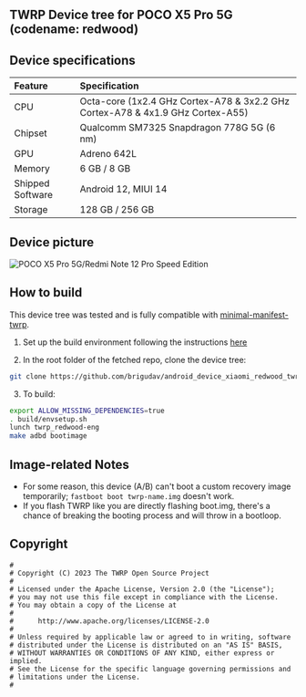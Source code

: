 ## TWRP Device tree for POCO X5 Pro 5G (codename: redwood)

## Device specifications
| Feature                 | Specification                                                              |
| :---------------------- | :--------------------------------                                          |
| CPU                     | Octa-core (1x2.4 GHz Cortex-A78 & 3x2.2 GHz Cortex-A78 & 4x1.9 GHz Cortex-A55) |
| Chipset                 | Qualcomm SM7325 Snapdragon 778G 5G (6 nm)                                  |
| GPU                     | Adreno 642L                                                                |
| Memory                  | 6 GB / 8 GB                                                                |
| Shipped Software        | Android 12, MIUI 14                                                        |
| Storage                 | 128 GB / 256 GB                                                            |

## Device picture

![POCO X5 Pro 5G/Redmi Note 12 Pro Speed Edition](https://fdn2.gsmarena.com/vv/pics/xiaomi/xiaomi-poco-x5-pro-5g-1.jpg "POCO X5 Pro 5G/Redmi Note 12 Pro Speed Edition")

## How to build

This device tree was tested and is fully compatible with [minimal-manifest-twrp](https://github.com/minimal-manifest-twrp/platform_manifest_twrp_aosp).

1. Set up the build environment following the instructions [here](https://github.com/minimal-manifest-twrp/platform_manifest_twrp_aosp/blob/twrp-12.1/README.md#getting-started)

2. In the root folder of the fetched repo, clone the device tree:

```bash
git clone https://github.com/brigudav/android_device_xiaomi_redwood_twrp.git -b android-12.1 device/xiaomi/redwood
```

3. To build:

```bash
export ALLOW_MISSING_DEPENDENCIES=true
. build/envsetup.sh
lunch twrp_redwood-eng
make adbd bootimage
```
## Image-related Notes
- For some reason, this device (A/B) can't boot a custom recovery image temporarily; `fastboot boot twrp-name.img` doesn't work.
- If you flash TWRP like you are directly flashing boot.img, there's a chance of breaking the booting process and will throw in a bootloop.

## Copyright

```
#
# Copyright (C) 2023 The TWRP Open Source Project
#
# Licensed under the Apache License, Version 2.0 (the "License");
# you may not use this file except in compliance with the License.
# You may obtain a copy of the License at
#
#      http://www.apache.org/licenses/LICENSE-2.0
#
# Unless required by applicable law or agreed to in writing, software
# distributed under the License is distributed on an "AS IS" BASIS,
# WITHOUT WARRANTIES OR CONDITIONS OF ANY KIND, either express or implied.
# See the License for the specific language governing permissions and
# limitations under the License.
#
```
